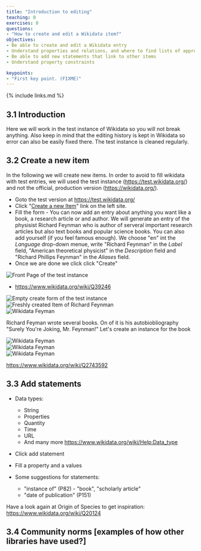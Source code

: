 ```yaml
---
title: "Introduction to editing"
teaching: 0
exercises: 0
questions:
- "How to create and edit a Wikidata item?"
objectives:
- Be able to create and edit a Wikidata entry
- Understand properties and relations, and where to find lists of approved properties and relations
- Be able to add new statements that link to other items
- Understand property constraints

keypoints:
- "First key point. (FIXME)"
---
```



{% include links.md %}

## 3.1 Introduction

Here we will work in the test instance of Wikidata so you will not break anything. Also keep in mind that the editing history is kept in Wikidata so error can also be easily fixed there. The test instance is cleaned regularly.

## 3.2 Create a new item

In the following we will create new items. In order to avoid to fill wikidata with test entries, we will used the test instance (https://test.wikidata.org/) and not the official, production version (https://wikidata.org/).



- Goto the test version at https://test.wikidata.org/
- Click "[Create a new Item](https://test.wikidata.org/wiki/Special:NewItem)" link on the left site.
- Fill the form - You can now add an entry about anything you want like a book, a research article or and author. We will generate an entry of the physisist Richard Feynman who is author of serveral important research articles but also text books and popular science books. You can also add yourself (if you feel famous enough). We choose "en" int the *Language* drop-down menue, write "Richard Feynman" in the *Label* field, "American theoretical physicist" in the *Description* field and "Richard Phillips Feynman" in the *Aliases* field.
- Once we are done we click click "Create"

![Front Page of the test instance](../fig/Screenshot_test_instance_front_page.png)  

- https://www.wikidata.org/wiki/Q39246

![Empty create form of the test instance](../fig/Screenshot_test_instance_empty_create_page.png)  
![Freshly created Item of Richard Feynman](../fig/Screenshot_test_instance_Richard_Feynman_fresh.png)  
![Wikidata Feyman](../fig/Screenshot_Wikidata_Richard_Feynman_excerpt.png)  

Richard Feyman wrote several books. On of it is his autobiobliography
"Surely You're Joking, Mr. Feynman!" Let's create an instance for the book

![Wikidata Feyman](../fig/Screenshot_test_instance_create_Joking.png)  
![Wikidata Feyman](../fig/Screenshot_test_instance_Joking_fresh.png)  
![Wikidata Feyman](../fig/Screenshot_Wikidata_Joking.png)  

https://www.wikidata.org/wiki/Q2743592


## 3.3 Add statements

- Data types: 
    - String
    - Properties
    - Quantity
    - Time
    - URL
    - And many more https://www.wikidata.org/wiki/Help:Data_type

- Click add statement
- Fill a property and a values

- Some suggestions for statements:
    - "instance of" (P82) - "book", "scholarly article"
    -  "date of publication" (P151) 

Have a look again at Origin of Species to get inspiration: https://www.wikidata.org/wiki/Q20124

## 3.4 Community norms [examples of how other libraries have used?]
